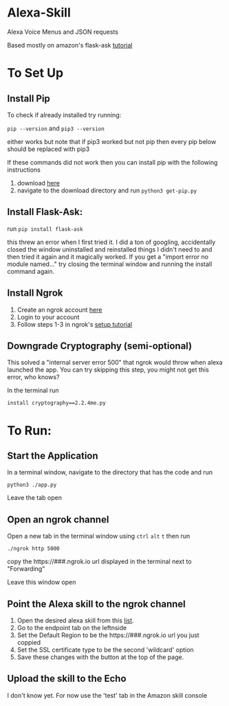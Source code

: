 # Alexa-Skill
Alexa Voice Menus and JSON requests

Based mostly on amazon's flask-ask [tutorial](https://developer.amazon.com/blogs/post/Tx14R0IYYGH3SKT/Flask-Ask:-A-New-Python-Framework-for-Rapid-Alexa-Skills-Kit-Development)


# To Set Up
## Install Pip
To check if already installed try running:

`pip --version` and `pip3 --version`

either works but note that if pip3 worked but not pip then every pip below should be replaced with pip3

If these commands did not work then you can install pip with the following instructions

1. download [here](https://bootstrap.pypa.io/get-pip.py)
2. navigate to the download directory and run
`python3 get-pip.py`

## Install Flask-Ask:
run `pip install flask-ask`

this threw an error when I first tried it.  I did a ton of googling, accidentally closed the window uninstalled and reinstalled things I didn't need to and then tried it again and it magically worked.  If you get a "import error no module named..." try closing the terminal window and running the install command again.

## Install Ngrok
1. Create an ngrok account [here](https://dashboard.ngrok.com/signup)
2. Login to your account
3. Follow steps 1-3  in ngrok's [setup tutorial](https://dashboard.ngrok.com/signup)

## Downgrade Cryptography (semi-optional)
This solved a "internal server error 500" that ngrok would throw when alexa launched the app.  You can try skipping this step, you might not get this error, who knows?

In the terminal run

`install cryptography==2.2.4me.py`

# To Run:
## Start the Application
In a terminal window, navigate to the directory that has the code and run

`python3 ./app.py`

Leave the tab open 
## Open an ngrok channel
Open a new tab in the terminal window using `ctrl` `alt` `t`
then run

`./ngrok http 5000`

copy the https://###.ngrok.io url displayed in the terminal next to "Forwarding"

Leave this window open

## Point the Alexa skill to the ngrok channel
1. Open the desired alexa skill from this [list](https://developer.amazon.com/alexa/console/ask?).
2. Go to  the endpoint tab on the leftnside
3. Set the Default Region to be the https://###.ngrok.io url you just coppied
4. Set the SSL certificate type to be the second 'wildcard' option
5. Save these changes with the button at the top of the page.

## Upload the skill to the Echo
I don't know yet.  For now use the 'test' tab in the Amazon skill console

